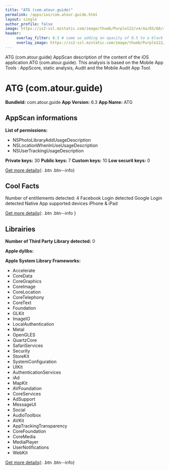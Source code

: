 ```yaml
---
title: "ATG (com.atour.guide)"
permalink: /apps/ios/com.atour.guide.html
layout: single
author_profile: false
image: https://is2-ssl.mzstatic.com/image/thumb/Purple122/v4/4a/65/68/4a6568dd-f0c0-a1b0-a856-85023b0808e9/AppIcon-ATG-1x_U007emarketing-0-7-0-85-220.png/512x512bb.jpg
header: 
     overlay_filter: 0.5 # same as adding an opacity of 0.5 to a black background
     overlay_image: https://is2-ssl.mzstatic.com/image/thumb/Purple122/v4/4a/65/68/4a6568dd-f0c0-a1b0-a856-85023b0808e9/AppIcon-ATG-1x_U007emarketing-0-7-0-85-220.png/512x512bb.jpg
---
```

ATG (com.atour.guide) AppScan description of the content of the iOS application ATG (com.atour.guide). This analysis is based on the Mobile App Tools : AppScore, static analysis, Audit and the Mobile Audit App Tool.

# ATG (com.atour.guide)

**BundleId:** com.atour.guide
**App Version:** 6.3
**App Name:** ATG


## AppScan informations 

**List of permissions:** 
- NSPhotoLibraryAddUsageDescription
- NSLocationWhenInUseUsageDescription
- NSUserTrackingUsageDescription
  
  
**Private keys:** 30
**Public keys:** 7
**Custom keys:** 10
**Low securit keys:** 0
  
[Get more details](/pricing.html){: .btn .btn--info}

## Cool Facts

Number of entitlements detected: 4
Facebook Login detected
Google Login detected
Native App
supported devices iPhone & iPad
  
[Get more details](/pricing.html){: .btn .btn--info }

## Librairies 
**Number of Third Party Library detected:** 0


**Apple dylibs:**


**Apple System Library Frameworks:**
- Accelerate
- CoreData
- CoreGraphics
- CoreImage
- CoreLocation
- CoreTelephony
- CoreText
- Foundation
- GLKit
- ImageIO
- LocalAuthentication
- Metal
- OpenGLES
- QuartzCore
- SafariServices
- Security
- StoreKit
- SystemConfiguration
- UIKit
- AuthenticationServices
- iAd
- MapKit
- AVFoundation
- CoreServices
- AdSupport
- MessageUI
- Social
- AudioToolbox
- AVKit
- AppTrackingTransparency
- CoreFoundation
- CoreMedia
- MediaPlayer
- UserNotifications
- WebKit


  
[Get more details](/pricing.html){: .btn .btn--info}

